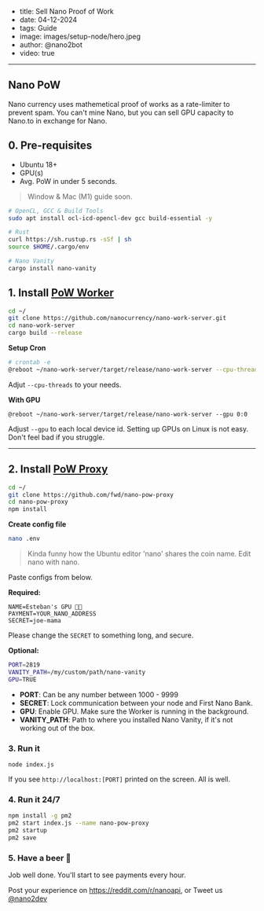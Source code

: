 - title: Sell Nano Proof of Work
- date: 04-12-2024
- tags: Guide
- image: images/setup-node/hero.jpeg
- author: @nano2bot
- video: true
-----

## Nano PoW

Nano currency uses mathemetical proof of works as a rate-limiter to prevent spam. You can't mine Nano, but you can sell GPU capacity to Nano.to in exchange for Nano.

## 0. Pre-requisites

- Ubuntu 18+ 
- GPU(s)
- Avg. PoW in under 5 seconds.

> Window & Mac (M1) guide soon.

```bash
# OpenCL, GCC & Build Tools
sudo apt install ocl-icd-opencl-dev gcc build-essential -y

# Rust
curl https://sh.rustup.rs -sSf | sh
source $HOME/.cargo/env

# Nano Vanity
cargo install nano-vanity
```

## 1. Install [PoW Worker](https://github.com/nanocurrency/nano-work-server)

```bash
cd ~/
git clone https://github.com/nanocurrency/nano-work-server.git
cd nano-work-server
cargo build --release
```

**Setup Cron**

```bash
# crontab -e
@reboot ~/nano-work-server/target/release/nano-work-server --cpu-threads 4
```

Adjut ```--cpu-threads``` to your needs.

**With GPU**

```
@reboot ~/nano-work-server/target/release/nano-work-server --gpu 0:0
```

Adjust ```--gpu``` to each local device id. Setting up GPUs on Linux is not easy. Don't feel bad if you struggle. 

---

## 2. Install [PoW Proxy](https://github.com/fwd/nano-pow-proxy)

```bash
cd ~/
git clone https://github.com/fwd/nano-pow-proxy
cd nano-pow-proxy
npm install
```

**Create config file**

```bash
nano .env
```

> Kinda funny how the Ubuntu editor 'nano' shares the coin name. Edit nano with nano.

Paste configs from below.

**Required:**
```
NAME=Esteban's GPU 💪🏽
PAYMENT=YOUR_NANO_ADDRESS
SECRET=joe-mama
```

Please change the ```SECRET``` to something long, and secure.

**Optional:**

```bash
PORT=2819
VANITY_PATH=/my/custom/path/nano-vanity
GPU=TRUE
```

- **PORT**: Can be any number between 1000 - 9999
- **SECRET**: Lock communication between your node and First Nano Bank. 
- **GPU**: Enable GPU. Make sure the Worker is running in the background.
- **VANITY_PATH**: Path to where you installed Nano Vanity, if it's not working out of the box.

### 3. Run it

```
node index.js
```

If you see ```http://localhost:[PORT]``` printed on the screen. All is well.


### 4. Run it 24/7

```bash
npm install -g pm2
pm2 start index.js --name nano-pow-proxy
pm2 startup
pm2 save
```

### 5. Have a beer 🍺

Job well done. You'll start to see payments every hour.

Post your experience on https://reddit.com/r/nanoapi, or Tweet us [@nano2dev](https://twitter.com/nano2dev)